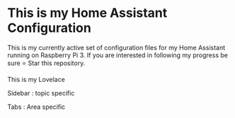 # This is my Home Assistant Configuration

This is my currently active set of configuration files for my Home Assistant running on Raspberry Pi 3. If you are interested in following my progress be sure ⭐️ Star this repository.

This is my Lovelace

Sidebar : topic specific

Tabs : Area specific